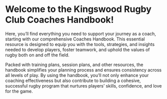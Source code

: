 # Welcome to the Kingswood Rugby Club Coaches Handbook!

Here, you’ll find everything you need to support your journey as a coach, starting with our comprehensive Coaches Handbook. This essential resource is designed to equip you with the tools, strategies, and insights needed to develop players, foster teamwork, and uphold the values of rugby both on and off the field.

Packed with training plans, session plans, and other resources, the handbook simplifies your planning process and ensures consistency across all levels of play. By using the handbook, you’ll not only enhance your coaching effectiveness but also contribute to building a cohesive, successful rugby program that nurtures players’ skills, confidence, and love for the game.